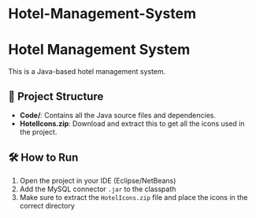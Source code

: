 # Hotel-Management-System
# Hotel Management System

This is a Java-based hotel management system.

## 📁 Project Structure

- **Code/**: Contains all the Java source files and dependencies.
- **HotelIcons.zip**: Download and extract this to get all the icons used in the project.

## 🛠 How to Run

1. Open the project in your IDE (Eclipse/NetBeans)
2. Add the MySQL connector `.jar` to the classpath
3. Make sure to extract the `HotelIcons.zip` file and place the icons in the correct directory
